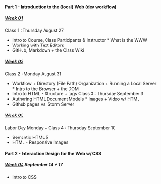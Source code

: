 #### Part 1 - Introduction to the (local) Web (dev workflow)

##### [Week 01](https://github.com/rebleo/infoWeb2020/wiki/Week-01)
Class 1 : Thursday August 27
* Intro to Course, Class Participants & Instructor * What is the WWW
* Working with Text Editors
* GitHub, Markdown + the Class Wiki
##### [Week 02](https://github.com/rebleo/infoWeb2020/wiki/Week-02)
Class 2 : Monday August 31
* Workflow + Directory (File Path) Organization + Running a Local Server * Intro to the Browser + the DOM
* Intro to HTML - Structure + tags
Class 3 : Thursday September 3
* Authoring HTML Document Models * Images + Video w/ HTML
* Github pages vs. Storm Server
##### [Week 03](https://github.com/rebleo/infoWeb2020/wiki/Week-03)
Labor Day Monday + Class 4 : Thursday September 10
* Semantic HTML 5
* HTML - Responsive Images
#### Part 2 - Interaction Design for the Web w/ CSS
##### [Week 04](https://github.com/rebleo/infoWeb2020/wiki/Week-04) September 14 + 17
* Intro to CSS

